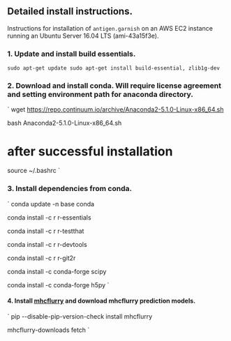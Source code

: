 ## Detailed install instructions.


Instructions for installation of `antigen.garnish` on an AWS EC2 instance running an Ubuntu Server 16.04 LTS (ami-43a15f3e).  


### 1. Update and install build essentials.


`
sudo apt-get update
sudo apt-get install build-essential, zlib1g-dev  
`

### 2. Download and install conda.  Will require license agreement and setting environment path for anaconda directory.


`
wget https://repo.continuum.io/archive/Anaconda2-5.1.0-Linux-x86_64.sh

bash Anaconda2-5.1.0-Linux-x86_64.sh

# after successful installation
source ~/.bashrc
`

### 3. Install dependencies from conda.


`
conda update -n base conda

conda install -c r r-essentials

conda install -c r r-testthat 

conda install -c r r-devtools

conda install -c r r-git2r

conda install -c conda-forge scipy 

conda install -c conda-forge h5py
`

#### 4. Install [mhcflurry](https://github.com/openvax/mhcflurry) and download mhcflurry prediction models. 


`
pip --disable-pip-version-check install mhcflurry 

mhcflurry-downloads fetch
`
